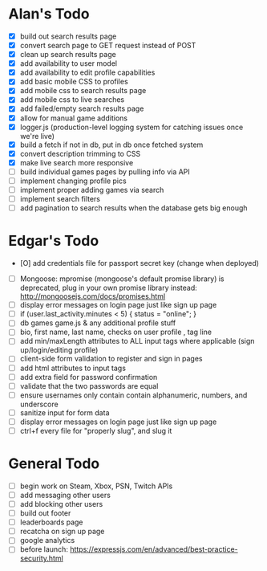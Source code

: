 # Alan's Todo
- [X] build out search results page
- [X] convert search page to GET request instead of POST
- [X] clean up search results page
- [X] add availability to user model
- [X] add availability to edit profile capabilities
- [X] add basic mobile CSS to profiles
- [X] add mobile css to search results page
- [X] add mobile css to live searches
- [X] add failed/empty search results page
- [X] allow for manual game additions
- [X] logger.js (production-level logging system for catching issues once we're live)
- [X] build a fetch if not in db, put in db once fetched system
- [X] convert description trimming to CSS
- [X] make live search more responsive
- [ ] build individual games pages by pulling info via API
- [ ] implement changing profile pics
- [ ] implement proper adding games via search
- [ ] implement search filters
- [ ] add pagination to search results when the database gets big enough

# Edgar's Todo
- [O] add credentials file for passport secret key (change when deployed)

- [ ] Mongoose: mpromise (mongoose's default promise library) is deprecated, plug in your own promise library instead: http://mongoosejs.com/docs/promises.html
- [ ] display error messages on login page just like sign up page
- [ ] if (user.last_activity.minutes < 5) { status = "online"; }
- [ ] db games game.js  & any additional profile stuff
- [ ] bio, first name, last name, checks on user profile , tag line
- [ ] add min/maxLength attributes to ALL input tags where applicable (sign up/login/editing profile)
- [ ] client-side form validation to register and sign in pages
- [ ] add html attributes to input tags
- [ ] add extra field for password confirmation
- [ ] validate that the two passwords are equal
- [ ] ensure usernames only contain contain alphanumeric, numbers, and underscore
- [ ] sanitize input for form data
- [ ] display error messages on login page just like sign up page
- [ ] ctrl+f every file for "properly slug", and slug it

# General Todo
- [ ] begin work on Steam, Xbox, PSN, Twitch APIs
- [ ] add messaging other users
- [ ] add blocking other users
- [ ] build out footer
- [ ] leaderboards page
- [ ] recatcha on sign up page
- [ ] google analytics
- [ ] before launch: https://expressjs.com/en/advanced/best-practice-security.html